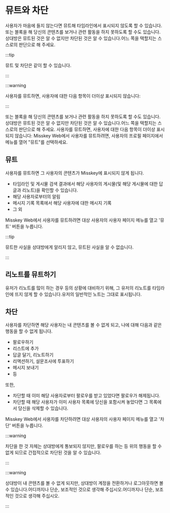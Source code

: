 # 뮤트와 차단

사용자가 마음에 들지 않는다면 뮤트해 타임라인에서 표시되지 않도록 할 수 있습니다.
또는 블록을 해 당신의 콘텐츠를 보거나 관련 활동을 하지 못하도록 할 수도 있습니다.
상대방은 뮤트된 것은 알 수 없지만 차단된 것은 알 수 있습니다.어느 쪽을 택할지는 스스로의 판단으로 해 주세요.

:::tip

뮤트 및 차단은 같이 할 수 있습니다.

:::

:::warning

사용자를 뮤트하면, 사용자에 대한 다음 항목이 더이상 표시되지 않습니다:

:::

또는 블록을 해 당신의 콘텐츠를 보거나 관련 활동을 하지 못하도록 할 수도 있습니다. 상대방은 뮤트된 것은 알 수 없지만 차단된 것은 알 수 있습니다.어느 쪽을 택할지는 스스로의 판단으로 해 주세요. 사용자를 뮤트하면, 사용자에 대한 다음 항목이 더이상 표시되지 않습니다: Misskey Web에서 사용자를 뮤트하려면, 사용자의 프로필 페이지에서 메뉴를 열어 "뮤트"를 선택하세요.

## 뮤트

사용자를 뮤트하면 그 사용자의 콘텐츠가 Misskey에 표시되지 않게 됩니다.

- 타임라인 및 게시물 검색 결과에서 해당 사용자의 게시물(및 해당 게시물에 대한 답글과 리노트)을 확인할 수 있습니다.
- 해당 사용자로부터의 알림
- 메시지 기록 목록에서 해당 사용자에 대한 메시지 기록
- 그 외

Misskey Web에서 사용자를 뮤트하려면 대상 사용자의 사용자 페이지 메뉴를 열고 '뮤트' 버튼을 누릅니다.

:::tip

뮤트한 사실을 상대방에게 알리지 않고, 뮤트된 사실을 알 수 없습니다.

:::

## 리노트를 뮤트하기

유저가 리노트를 많이 하는 경우 등의 상황에 대비하기 위해, 그 유저의 리노트를 타임라인에 뜨지 않게 할 수 있습니다.유저의 일반적인 노트는 그대로 표시됩니다.

## 차단

사용자를 차단하면 해당 사용자는 내 콘텐츠를 볼 수 없게 되고, 나에 대해 다음과 같은 행동을 할 수 없게 됩니다.

- 팔로우하기
- 리스트에 추가
- 답글 달기, 리노트하기
- 리액션하기, 설문조사에 투표하기
- 메시지 보내기
- 등

또한,

- 차단할 때 이미 해당 사용자로부터 팔로우를 받고 있었다면 팔로우가 해제됩니다.
- 차단할 때 해당 사용자가 이미 사용자 목록에 당신을 포함시켜 놓았다면 그 목록에서 당신을 삭제할 수 있습니다.

Misskey Web에서 사용자를 차단하려면 대상 사용자의 사용자 페이지 메뉴를 열고 '차단' 버튼을 누릅니다.

:::warning

차단을 한 것 자체는 상대방에게 통보되지 않지만, 팔로우를 하는 등 위의 행동을 할 수 없게 되므로 간접적으로 차단된 것을 알 수 있습니다.

:::

:::warning

상대방이 내 콘텐츠를 볼 수 없게 되지만, 상대방이 계정을 전환하거나 로그아웃하면 볼 수 있습니다.어디까지나 단순, 보조적인 것으로 생각해 주십시오.어디까지나 단순, 보조적인 것으로 생각해 주십시오.

:::
